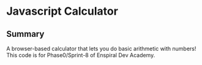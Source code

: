 # Javascript Calculator

## Summary
A browser-based calculator that lets you do basic arithmetic with numbers!  This code is for Phase0/Sprint-8 of Enspiral Dev Academy.


